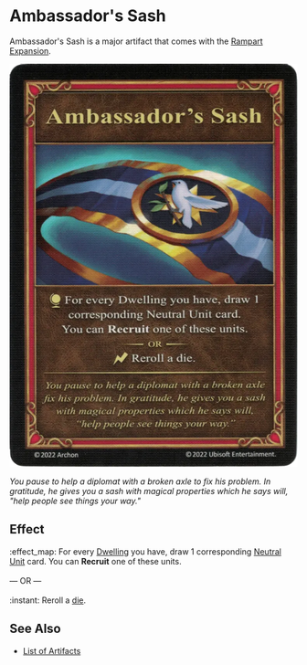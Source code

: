 # Ambassador's Sash

Ambassador's Sash is a major artifact that comes with the [Rampart Expansion](../content.md).

![Ambassador's Sash](../../assets/images/artifacts_major-ambassadors_sash.webp)

*You pause to help a diplomat with a broken axle to fix his problem. In gratitude, he gives you a sash with magical properties which he says will, "help people see things your way."*


## Effect

:effect_map: For every [Dwelling](../towns.md) you have, draw 1 corresponding [Neutral Unit](../units.md#neutral) card. You can **Recruit** one of these units.<br><br>— OR —<br><br>:instant: Reroll a [die](../dice.md).


## See Also

- [List of Artifacts](../artifacts.md)
